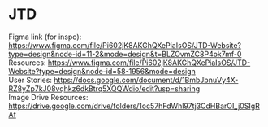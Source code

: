 # JTD

Figma link (for inspo): https://www.figma.com/file/Pi602jK8AKGhQXePiaIsOS/JTD-Website?type=design&node-id=11-2&mode=design&t=BLZOvmZC8P4ok7mf-0 <br>
Resources: https://www.figma.com/file/Pi602jK8AKGhQXePiaIsOS/JTD-Website?type=design&node-id=58-1956&mode=design <br>
User Stories: https://docs.google.com/document/d/1BmbJbnuVy4X-RZ8yZp7kJ08vqhkz6dkBtrq5XQQWdio/edit?usp=sharing <br>
Image Drive Resources: https://drive.google.com/drive/folders/1oc57hFdWhl97tj3CdHBarOI_j0SIgRAf
